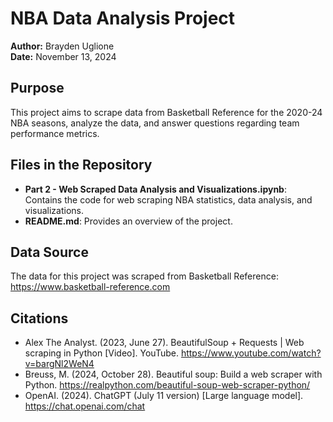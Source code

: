 # NBA Data Analysis Project

**Author:** Brayden Uglione  
**Date:** November 13, 2024  

## Purpose
This project aims to scrape data from Basketball Reference for the 2020-24 NBA seasons, analyze the data, and answer questions regarding team performance metrics.

## Files in the Repository
- **Part 2 - Web Scraped Data Analysis and Visualizations.ipynb**: Contains the code for web scraping NBA statistics, data analysis, and visualizations.
- **README.md**: Provides an overview of the project.

## Data Source
The data for this project was scraped from Basketball Reference: https://www.basketball-reference.com

## Citations
- Alex The Analyst. (2023, June 27). BeautifulSoup + Requests | Web scraping in Python [Video]. YouTube. https://www.youtube.com/watch?v=bargNl2WeN4
- Breuss, M. (2024, October 28). Beautiful soup: Build a web scraper with Python. https://realpython.com/beautiful-soup-web-scraper-python/
- OpenAI. (2024). ChatGPT (July 11 version) [Large language model]. https://chat.openai.com/chat